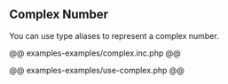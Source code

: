 ## Complex Number

You can use type aliases to represent a complex number.

@@ examples-examples/complex.inc.php @@

@@ examples-examples/use-complex.php @@
